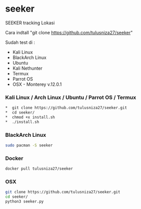 # seeker
SEEKER tracking Lokasi

Cara indtall 
"git clone https://github.com/tulusniza27/seeker"

Sudah test di :
* Kali Linux
* BlackArch Linux
* Ubuntu
* Kali Nethunter
* Termux
* Parrot OS
* OSX - Monterey v.12.0.1

### Kali Linux / Arch Linux / Ubuntu / Parrot OS / Termux

```bash
*  git clone https://github.com/tulusniza27/seeker.git
*  cd seeker/
*  chmod +x install.sh
*  ./install.sh
```

### BlackArch Linux

```bash
sudo pacman -S seeker
```

### Docker

```bash
docker pull tulusniza27/seeker
```

### OSX
```bash
git clone https://github.com/tulusniza27/seeker.git
cd seeker/
python3 seeker.py
````
